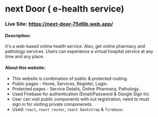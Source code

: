 # next Door ( e-health  service)
### Live Site: https://next-door-75d6b.web.app/

#### Description: 
It's a web-based online health service. Also, get online pharmacy and pathology services. Users can experience a virtual hospital service at any time and any place.
#### About this website:
   * This website is combination of public & protected routing.
   * Public pages - Home, Services, Register, Login.
   * Protected pages - Service Details, Online Pharmacy, Pathology.
   * Used Firebase for authentication (Email/Password & Google Sign In).
   * User can visit public components with out registration, need to must sign in for visiting private componenets.
   * Used: `react`, `react router`, `react bootstrap` & `firebase`.
    

